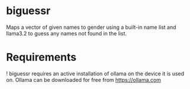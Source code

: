 # biguessr
Maps a vector of given names to gender using a built-in name list and llama3.2 to guess any names not found in the list.

# Requirements
! biguessr requires an active installation of ollama on the device it is used on. Ollama can be downloaded for free from https://ollama.com
